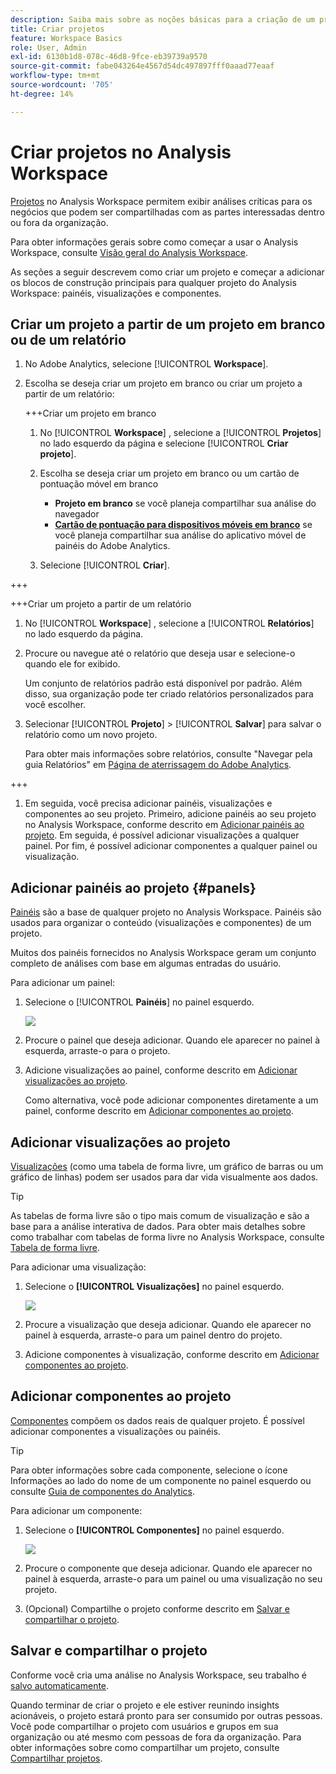 ```yaml
---
description: Saiba mais sobre as noções básicas para a criação de um projeto no Analysis Workspace
title: Criar projetos
feature: Workspace Basics
role: User, Admin
exl-id: 6130b1d8-078c-46d8-9fce-eb39739a9570
source-git-commit: fabe043264e4567d54dc497897fff0aaad77eaaf
workflow-type: tm+mt
source-wordcount: '705'
ht-degree: 14%

---
```


# Criar projetos no Analysis Workspace

[Projetos](/help/analyze/analysis-workspace/build-workspace-project/freeform-overview.md) no Analysis Workspace permitem exibir análises críticas para os negócios que podem ser compartilhadas com as partes interessadas dentro ou fora da organização.

Para obter informações gerais sobre como começar a usar o Analysis Workspace, consulte [Visão geral do Analysis Workspace](/help/analyze/analysis-workspace/home.md).

As seções a seguir descrevem como criar um projeto e começar a adicionar os blocos de construção principais para qualquer projeto do Analysis Workspace: painéis, visualizações e componentes.

## Criar um projeto a partir de um projeto em branco ou de um relatório

1. No Adobe Analytics, selecione [!UICONTROL **Workspace**].

1. Escolha se deseja criar um projeto em branco ou criar um projeto a partir de um relatório:

   +++Criar um projeto em branco

   1. No [!UICONTROL **Workspace**] , selecione a [!UICONTROL **Projetos**] no lado esquerdo da página e selecione [!UICONTROL **Criar projeto**].

   1. Escolha se deseja criar um projeto em branco ou um cartão de pontuação móvel em branco

      * **Projeto em branco** se você planeja compartilhar sua análise do navegador
      * [**Cartão de pontuação para dispositivos móveis em branco**](/help/analyze/mobile-app/curator.md) se você planeja compartilhar sua análise do aplicativo móvel de painéis do Adobe Analytics.

   1. Selecione [!UICONTROL **Criar**].

+++

   +++Criar um projeto a partir de um relatório

   1. No [!UICONTROL **Workspace**] , selecione a [!UICONTROL **Relatórios**] no lado esquerdo da página.

   1. Procure ou navegue até o relatório que deseja usar e selecione-o quando ele for exibido.

      Um conjunto de relatórios padrão está disponível por padrão. Além disso, sua organização pode ter criado relatórios personalizados para você escolher.

   1. Selecionar [!UICONTROL **Projeto**] > [!UICONTROL **Salvar**] para salvar o relatório como um novo projeto.

      Para obter mais informações sobre relatórios, consulte &quot;Navegar pela guia Relatórios&quot; em [Página de aterrissagem do Adobe Analytics](/help/analyze/landing.md).

+++

1. Em seguida, você precisa adicionar painéis, visualizações e componentes ao seu projeto. Primeiro, adicione painéis ao seu projeto no Analysis Workspace, conforme descrito em [Adicionar painéis ao projeto](#add-panels-to-the-project). Em seguida, é possível adicionar visualizações a qualquer painel. Por fim, é possível adicionar componentes a qualquer painel ou visualização.

## Adicionar painéis ao projeto {#panels}

[Painéis](https://experienceleague.adobe.com/docs/analytics/analyze/analysis-workspace/panels/panels.html?lang=pt-BR) são a base de qualquer projeto no Analysis Workspace. Painéis são usados para organizar o conteúdo (visualizações e componentes) de um projeto.

Muitos dos painéis fornecidos no Analysis Workspace geram um conjunto completo de análises com base em algumas entradas do usuário.

Para adicionar um painel:

1. Selecione o [!UICONTROL **Painéis**] no painel esquerdo.

   ![](assets/build-panels.png)

1. Procure o painel que deseja adicionar. Quando ele aparecer no painel à esquerda, arraste-o para o projeto.

1. Adicione visualizações ao painel, conforme descrito em [Adicionar visualizações ao projeto](#add-visualizations-to-the-project).

   Como alternativa, você pode adicionar componentes diretamente a um painel, conforme descrito em [Adicionar componentes ao projeto](#add-components-to-the-project).

## Adicionar visualizações ao projeto

[Visualizações](https://experienceleague.adobe.com/docs/analytics/analyze/analysis-workspace/visualizations/freeform-analysis-visualizations.html?lang=pt-BR) (como uma tabela de forma livre, um gráfico de barras ou um gráfico de linhas) podem ser usados para dar vida visualmente aos dados.

>[!TIP]
>
>As tabelas de forma livre são o tipo mais comum de visualização e são a base para a análise interativa de dados. Para obter mais detalhes sobre como trabalhar com tabelas de forma livre no Analysis Workspace, consulte [Tabela de forma livre](/help/analyze/analysis-workspace/visualizations/freeform-table/freeform-table.md).

Para adicionar uma visualização:

1. Selecione o **[!UICONTROL Visualizações]** no painel esquerdo.

   ![](assets/build-visualizations.png)

1. Procure a visualização que deseja adicionar. Quando ele aparecer no painel à esquerda, arraste-o para um painel dentro do projeto.

1. Adicione componentes à visualização, conforme descrito em [Adicionar componentes ao projeto](#add-components-to-the-project).

## Adicionar componentes ao projeto

[Componentes](/help/analyze/analysis-workspace/components/analysis-workspace-components.md) compõem os dados reais de qualquer projeto. É possível adicionar componentes a visualizações ou painéis.

>[!TIP]
>
>Para obter informações sobre cada componente, selecione o ícone Informações ao lado do nome de um componente no painel esquerdo ou consulte [Guia de componentes do Analytics](/help/components/home.md).

Para adicionar um componente:

1. Selecione o **[!UICONTROL Componentes]** no painel esquerdo.

   ![](assets/build-components.png)

1. Procure o componente que deseja adicionar. Quando ele aparecer no painel à esquerda, arraste-o para um painel ou uma visualização no seu projeto.

1. (Opcional) Compartilhe o projeto conforme descrito em [Salvar e compartilhar o projeto](#save-and-share-the-project).

## Salvar e compartilhar o projeto

Conforme você cria uma análise no Analysis Workspace, seu trabalho é [salvo automaticamente](/help/analyze/analysis-workspace/build-workspace-project/save-projects.md).

Quando terminar de criar o projeto e ele estiver reunindo insights acionáveis, o projeto estará pronto para ser consumido por outras pessoas. Você pode compartilhar o projeto com usuários e grupos em sua organização ou até mesmo com pessoas de fora da organização. Para obter informações sobre como compartilhar um projeto, consulte [Compartilhar projetos](/help/analyze/analysis-workspace/curate-share/share-projects.md).
